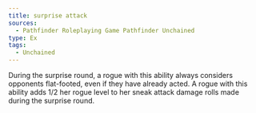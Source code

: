 ```yaml
---
title: surprise attack
sources:
  - Pathfinder Roleplaying Game Pathfinder Unchained
type: Ex
tags:
  - Unchained
---
```


During the surprise round, a rogue with this ability always considers opponents flat-footed, even if they have already acted. A rogue with this ability adds 1/2 her rogue level to her sneak attack damage rolls made during the surprise round.
